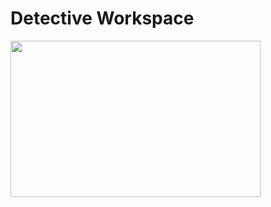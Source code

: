 # Detective Workspace

<img src="https://media.giphy.com/media/Sw5hYqnv8NAaX6QTvi/giphy.gif" width="400" height="250" />
